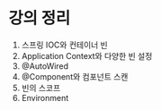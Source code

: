 # 강의 정리

1. 스프링 IOC와 컨테이너 빈
2. Application Context와 다양한 빈 설정
3. @AutoWired
4. @Component와 컴포넌트 스캔
5. 빈의 스코프
6. Environment
